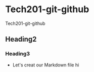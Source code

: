# Tech201-git-github
Tech201-git-github
## Heading2
### Heading3
- Let's creat our Markdown file
hi
